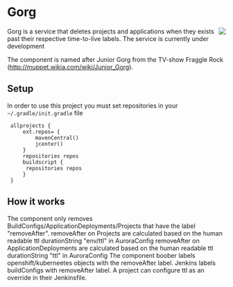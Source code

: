 # Gorg
<img align="right" src="https://vignette.wikia.nocookie.net/muppet/images/3/38/JuniorGorg.jpg/revision/latest/scale-to-width-down/280?cb=20101120230645">

Gorg is a service that deletes projects and applications when they exists past their respective time-to-live labels.
The service is currently under development

The component is named after Junior Gorg from the TV-show Fraggle Rock (http://muppet.wikia.com/wiki/Junior_Gorg).

 ## Setup
 
 In order to use this project you must set repositories in your `~/.gradle/init.gradle` file
 
     allprojects {
         ext.repos= {
             mavenCentral()
             jcenter()
         }
         repositories repos
         buildscript {
          repositories repos
         }
     }

## How it works
 The component only removes BuildConfigs/ApplicationDeployments/Projects that have the label "removeAfter".
 removeAfter on Projects are calculated based on the human readable ttl durationString "env/ttl" in AuroraConfig
 removeAfter on ApplicationDeployments are calculated based on the human readable ttl durationString "ttl" in AuroraConfig
 The component boober labels openshift/kuberneetes objects with the removeAfter label.
 Jenkins labels buildConfigs with removeAfter label. A project can configure ttl as an override in their Jenkinsfile.  
